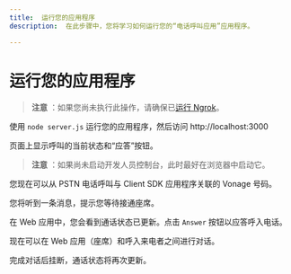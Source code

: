 ```yaml
---
title:  运行您的应用程序
description:  在此步骤中，您将学习如何运行您的“电话呼叫应用”应用程序。

---
```


运行您的应用程序
========

> **注意** ：如果您尚未执行此操作，请确保已[运行 Ngrok](/client-sdk/tutorials/app-to-phone/prerequisites#how-to-run-ngrok)。

使用 `node server.js` 运行您的应用程序，然后访问 http://localhost:3000

页面上显示呼叫的当前状态和“应答”按钮。

> **注意** ：如果尚未启动开发人员控制台，此时最好在浏览器中启动它。

您现在可以从 PSTN 电话呼叫与 Client SDK 应用程序关联的 Vonage 号码。

您将听到一条消息，提示您等待接通座席。

在 Web 应用中，您会看到通话状态已更新。点击 `Answer` 按钮以应答呼入电话。

现在可以在 Web 应用（座席）和呼入来电者之间进行对话。

完成对话后挂断，通话状态将再次更新。

